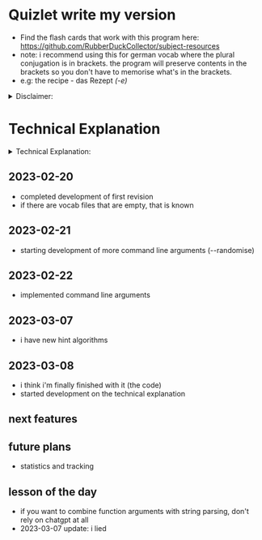 # Quizlet write my version
- Find the flash cards that work with this program here: https://github.com/RubberDuckCollector/subject-resources
- note: i recommend using this for german vocab where the plural conjugation is in brackets. the program will preserve contents in the brackets so you don't have to memorise what's in the brackets.
- e.g: the recipe - das Rezept *(-e)*

<details><summary>Disclaimer:</summary>
<code>results.txt</code> may have random vocab answers in it, i guess it can be a demonstration of what goes on during program execution and the file when you abort the program with Ctrl + C (contents of the file haven't been cleared yet) but it's mainly from my testing of the program
</details>

# Technical Explanation
<details><summary>Technical Explanation:</summary>
    <details><summary>Imports:</summary> <!-- IMPORTS -->
        <ol>
            <li><code>os</code>: used to detect the operating system the user is running the revision on, clears the terminal to make sure each question appears starting from the same place.</li>
            <li><code>sys</code>: used in conjunction with <code>os</code> to clear the terminal, also manages the command line arguments.</li>
            <li><code>time</code>: used to pause the program to let the user read what's on the screen. The text is also in different colours which makes it a bit easier to read because it stands out.</li>
            <li><code>random</code>: use <code>random.shuffle</code> to jumble up the key and value pairs in the <code></code> dict, they will be in a pseudo-random order when they're looped through if user specifies <code>--rand</code> in the command line arguments.</li>
        </ol>
    </details>
</details>

## 2023-02-20
- completed development of first revision
- if there are vocab files that are empty, that is known

## 2023-02-21
- starting development of more command line arguments (--randomise)

## 2023-02-22
- implemented command line arguments

## 2023-03-07
- i have new hint algorithms

## 2023-03-08
- i think i'm finally finished with it (the code)
- started development on the technical explanation

## next features


## future plans
- statistics and tracking

## lesson of the day
- if you want to combine function arguments with string parsing, don't rely on chatgpt at all
- 2023-03-07 update: i lied

